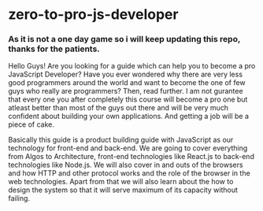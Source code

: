 # zero-to-pro-js-developer

### As it is not a one day game so i will keep updating this repo, thanks for the patients.

Hello Guys! Are you looking for a guide which can help you to become a pro JavaScript Developer? Have you ever wondered why there are very less good programmers around the world and want to become the one of few guys who really are programmers? Then, read further. I am not gurantee that every one you after completely this course will become a pro one but atleast better than most of the guys out there and will be very much confident about building your own applications. And getting a job will be a piece of cake. 

Basically this guide is a product building guide with JavaScript as our technology for front-end and back-end. We are going to cover everything from Algos to Architecture, front-end technologies like React.js to back-end technologies like Node.js. We will also cover in and outs of the browsers and how HTTP and other protocol works and the role of the browser in the web technologies. Apart from that we will also learn about the how to design the system so that it will serve maximum of its capacity without failing.
